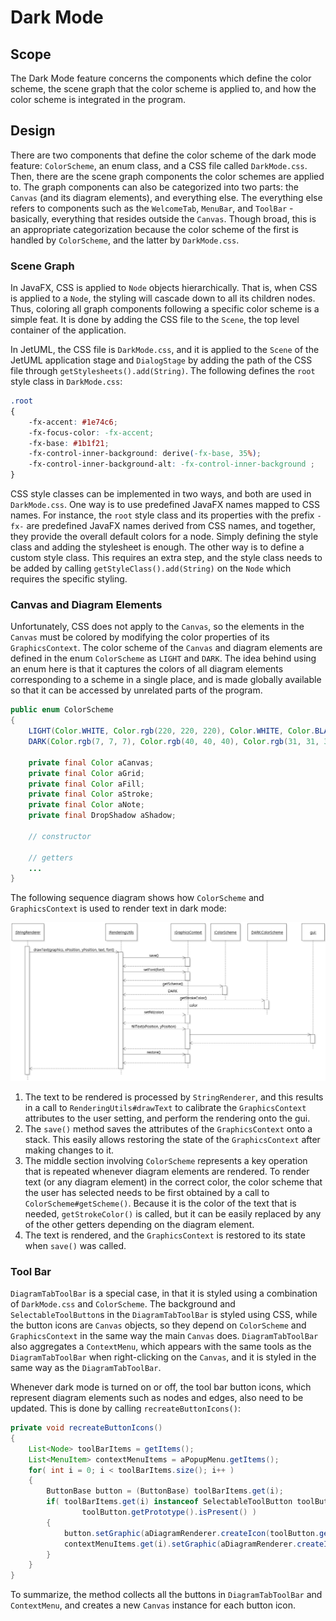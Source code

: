 # Dark Mode

## Scope

The Dark Mode feature concerns the components which define the color scheme, the scene graph that the color scheme is applied to, and how the color scheme is integrated in the program.

## Design

There are two components that define the color scheme of the dark mode feature: `ColorScheme`, an enum class, and a CSS file called `DarkMode.css`. Then, there are the scene graph components the color schemes are applied to. The graph components can also be categorized into two parts: the `Canvas` (and its diagram elements), and everything else. The everything else refers to components such as the `WelcomeTab`, `MenuBar`, and `ToolBar` - basically, everything that resides outside the `Canvas`. Though broad, this is an appropriate categorization because the color scheme of the first is handled by `ColorScheme`, and the latter by `DarkMode.css`.

### Scene Graph

In JavaFX, CSS is applied to `Node` objects hierarchically. That is, when CSS is applied to a `Node`, the styling will cascade down to all its children nodes. Thus, coloring all graph components following a specific color scheme is a simple feat. It is done by adding the CSS file to the `Scene`, the top level container of the application.
 
In JetUML, the CSS file is `DarkMode.css`, and it is applied to the `Scene` of the JetUML application stage and `DialogStage` by adding the path of the CSS file through `getStylesheets().add(String)`. The following defines the `root` style class in `DarkMode.css`:

```css
.root 
{ 
    -fx-accent: #1e74c6;
    -fx-focus-color: -fx-accent;
    -fx-base: #1b1f21;
    -fx-control-inner-background: derive(-fx-base, 35%);
    -fx-control-inner-background-alt: -fx-control-inner-background ;
}
```

CSS style classes can be implemented in two ways, and both are used in `DarkMode.css`. One way is to use predefined JavaFX names mapped to CSS names. For instance, the `root` style class and its properties with the prefix `-fx-` are predefined JavaFX names derived from CSS names, and together, they provide the overall default colors for a node. Simply defining the style class and adding the stylesheet is enough. The other way is to define a custom style class. This requires an extra step, and the style class needs to be added by calling `getStyleClass().add(String)` on the `Node` which requires the specific styling. 

### Canvas and Diagram Elements

Unfortunately, CSS does not apply to the `Canvas`, so the elements in the `Canvas` must be colored by modifying the color properties of its `GraphicsContext`. The color scheme of the `Canvas` and diagram elements are defined in the enum `ColorScheme` as `LIGHT` and `DARK`. The idea behind using an enum here is that it captures the colors of all diagram elements corresponding to a scheme in a single place, and is made globally available so that it can be accessed by unrelated parts of the program.

```java
public enum ColorScheme 
{
	LIGHT(Color.WHITE, Color.rgb(220, 220, 220), Color.WHITE, Color.BLACK, Color.color(0.9f, 0.9f, 0.6f), Color.LIGHTGRAY), 
	DARK(Color.rgb(7, 7, 7), Color.rgb(40, 40, 40), Color.rgb(31, 31, 31), Color.WHITE, Color.rgb(30, 63, 102), Color.TRANSPARENT);

	private final Color aCanvas;
	private final Color aGrid;
	private final Color aFill;
	private final Color aStroke;
	private final Color aNote;
	private final DropShadow aShadow;
	
	// constructor

	// getters
	...
}
```

The following sequence diagram shows how `ColorScheme` and `GraphicsContext` is used to render text in dark mode:

![JetUML Sequence Diagram](DarkMode.sequence.png)


1. The text to be rendered is processed by `StringRenderer`, and this results in a call to `RenderingUtils#drawText` to calibrate the `GraphicsContext` attributes to the user setting, and perform the rendering onto the gui. 
2. The `save()` method saves the attributes of the `GraphicsContext` onto a stack. This easily allows restoring the state of the `GraphicsContext` after making changes to it. 
3. The middle section involving `ColorScheme` represents a key operation that is repeated whenever diagram elements are rendered. To render text (or any diagram element) in the correct color, the color scheme that the user has selected needs to be first obtained by a call to `ColorScheme#getScheme()`. Because it is the color of the text that is needed, `getStrokeColor()` is called, but it can be easily replaced by any of the other getters depending on the diagram element.
4. The text is rendered, and the `GraphicsContext` is restored to its state when `save()` was called.
	
### Tool Bar

`DiagramTabToolBar` is a special case, in that it is styled using a combination of `DarkMode.css` and `ColorScheme`. The background and `SelectableToolButton`s in the `DiagramTabToolBar` is styled using CSS, while the button icons are `Canvas` objects, so they depend on `ColorScheme` and `GraphicsContext` in the same way the main `Canvas` does.  `DiagramTabToolBar` also aggregates a `ContextMenu`, which appears with the same tools as the `DiagramTabToolBar` when right-clicking on the `Canvas`, and it is styled in the same way as the `DiagramTabToolBar`.

Whenever dark mode is turned on or off, the tool bar button icons, which represent diagram elements such as nodes and edges, also need to be updated. This is done by calling `recreateButtonIcons()`: 

```java
private void recreateButtonIcons()
{
	List<Node> toolBarItems = getItems();
	List<MenuItem> contextMenuItems = aPopupMenu.getItems();
	for( int i = 0; i < toolBarItems.size(); i++ )
	{
		ButtonBase button = (ButtonBase) toolBarItems.get(i);
		if( toolBarItems.get(i) instanceof SelectableToolButton toolButton && 
				toolButton.getPrototype().isPresent() )
		{
			button.setGraphic(aDiagramRenderer.createIcon(toolButton.getPrototype().get()));
			contextMenuItems.get(i).setGraphic(aDiagramRenderer.createIcon(toolButton.getPrototype().get()));
		}
	}
}
```

To summarize, the method collects all the buttons in `DiagramTabToolBar` and `ContextMenu`, and creates a new `Canvas` instance for each button icon. 